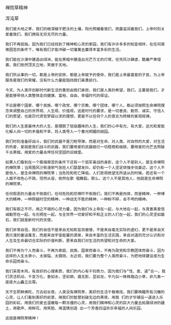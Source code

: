 禅院草精神

浑沌草


    我们是大地之草，我们的根深植于肥沃的土壤，阳光照耀着我们，雨露滋润着我们，上帝时刻关爱着我们，我们拥有无穷无尽的力量。

    我们不再孤独，因为我们已经找到了精神和心灵的家园，我们有许许多多的知音相伴，在任何艰难困苦的条件下，唯有我们才能冲破一切藩篱去赢得丰富多彩的生活。

    我们能在沙漠中建造出绿洲，能在黑暗中建造出光芒万丈的灯塔，任凭风沙肆虐，酷暑严寒侵袭，我们依然顶天立地，笑傲于天地。

    我们所从事的一切，都是上帝的安排，都是上帝赋予的使命，我们是上帝最喜爱的子民，为上帝服务是我们的荣耀，没有什么力量能阻挡我们奋勇前行。

    今天，为人类开创新时代新生活的重担由我们承担，我们是人类的希望，我们，主要是我们，才是能够带领人类整体走向健康、富裕、自由、幸福时代的保证。

    不论是哪个国家、哪个民族、哪个政党、哪个宗教、哪个团体、哪个人，都必须按照生命禅院理念来调整自己的世界观、人生观、价值观，这是时代的要求，是一切善良、勤劳、诚实、守信人们的愿望，也是历代贤哲梦寐以求的理想，更是不以任何个人的意志为转移的客观规律。

    我们的人生是最伟大的人生，是摆脱了低级趣味的人生，我们的心中有光，有大爱，这光和爱能化解人间一切的矛盾和不幸，将人类导入一个春光明媚的田园。

    我们时刻准备好战斗，我们的武器不是刀枪导弹，而是对生命、对人类、对自然的大爱，对生活的热爱，爱就是我们战斗的武器，我们要用爱的武器砸烂一切桎梏和枷锁，要用爱的光芒去照破千古黑暗，用爱的力量击垮任何坚固的旧城堡。

    如果人们看到在一个极端艰苦的条件下还有一个孤军奋战的身影，这个人不是别人，是生命禅院的禅院草；当周围风沙弥漫邪气张狂人们瑟瑟发抖，却仍有一个人坚定顽强步伐豪迈，这个人不是他人，是生命禅院的禅院草；当危险和死亡降临，人们悲观绝望无所适从的时候，若还有一个人面不改色心不跳，坦然从容，依然在歌 唱舞蹈，那么，这个人不是其他人，他就是生命禅院的禅院草。

    任何假恶的力量击不倒我们，任何危险和恐惧吓不倒我们，我们不再是肉体，而是精神，一种博大的精神，一种跨越时空的精神，一种战无不胜的精神，一种粉不碎，击不垮的精神。

    我们有取之不尽，用之不竭的心灵力量，因为我们与上帝在一起，与大地在一起，与真善美爱信诚勤劳在一起，与光明在一起，与全世界一切爱好和平和正义的人们在一起，我们的心灵坚如磐石，我们就是新时代的天使。

    我们非常自信，我们的自信不是来自无知和盲目傲慢，不是来自毫无实际的虚幻，更不是来自天真烂漫的童话寓言，而是来自宇宙能量的源泉，来自丰富的生活实践，来自对道的充分认识和对人生及生命最切合实际的价值判断，更来自我们对生活的热望和对生命的大爱。

    我们不再为个人而奋斗，不再为家庭、民族、国家而奋斗，不再为政党和宗教团体而奋斗，因为这样的人生太渺小、太狭隘、太猥琐、太近视，我们要为整个人类而奋斗，为把地球建设成为生命乐园而奋斗。

    我们呆若木鸡，有良好的心理素质，我们的内心有千钧势力，因为我们与“性、爱、道”合一，我们灵活机动，千变万化，善如水，坚如钢，遁无影，显如龙，平凡似一株株路边小草，非凡象一座座大山矗立云霄。

    天不生耶稣佛陀，万古如长夜，人类没有禅院草，美好的生活千载难找，我们要唤醒所有沉睡的心灵，让人们看到美好的前景，用我们的智慧划破无边的黑夜，用我 们的才华铺设一道进入乐园的彩虹，用我们的爱去温暖每一颗冻僵的心灵，用我们精神和心灵的巨大力量去拓展绿洲的疆土，用歌声、用鲜花、用笑脸、用温情创造 出一个芳香四溢欢乐幸福的人间乐园。

    这就是禅院草精神！ 



